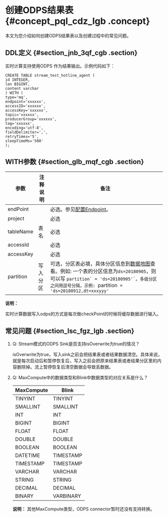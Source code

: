 # 创建ODPS结果表 {#concept_pql_cdz_lgb .concept}

本文为您介绍如何创建ODPS结果表以及创建过程中的常见问题。

## DDL定义 {#section_jnb_3qf_cgb .section}

实时计算支持使用ODPS 作为结果输出。示例代码如下：

```language-sql
CREATE TABLE stream_test_hotline_agent (
id INTEGER,
len BIGINT,
content varchar
) WITH (
type='mq',
endpoint='xxxxxx',
accessID='xxxxxx',
accessKey='xxxxxx',
topic='xxxxxx',
producerGroup='xxxxxx',
tag='xxxxxx',
encoding='utf-8',
fieldDelimiter=',',
retryTimes='5',
sleepTimeMs='500'
);

```

## WITH参数 {#section_glb_mqf_cgb .section}

|参数|注释说明|备注|
|--|----|--|
|endPoint| |必选。参见[配置Endpoint](../../../../../cn.zh-CN/准备工作/配置Endpoint.md#)。|
|project| |必选|
|tableName|表名|必选|
|accessId| |必选|
|accessKey| |必选|
|partition|写入分区|可选，分区表必填，具体分区信息到[数据地图](https://meta.dw.alibaba-inc.com/store/index.html)查看。例如: 一个表的分区信息为`ds=20180905`，则可以写 ``partition` = 'ds=20180905'`。多级分区之间用逗号分隔，示例: ``partition` = 'ds=20180912,dt=xxxyyy'`|

**说明：** 

实时计算数据写入odps的方式是每次做checkPoint的时候将缓存数据进行输入。

## 常见问题 {#section_lsc_fgz_lgb .section}

1.  Q: Stream模式的ODPS Sink是否支持isOverwrite为true的情况？

    isOverwrite为true，写入sink之前会把结果表或者结果数据清空。具体来说，就是每次启动后和暂停恢复后，写入之前会把原来结果表或者结果分区里的内容删除掉。流上暂停恢复后清空数据会导致丢数据。

2.  Q: MaxCompute中的数据类型和Blink中数据类型的对应关系是什么？

    |MaxCompute|Blink|
    |----------|-----|
    |TINYINT|TINYINT|
    |SMALLINT|SMALLINT|
    |INT|INT|
    |BIGINT|BIGINT|
    |FLOAT|FLOAT|
    |DOUBLE|DOUBLE|
    |BOOLEAN|BOOLEAN|
    |DATETIME|TIMESTAMP|
    |TIMESTAMP|TIMESTAMP|
    |VARCHAR|VARCHAR|
    |STRING|STRING|
    |DECIMAL|DECIMAL|
    |BINARY|VARBINARY|

    **说明：** 其他MaxCompute类型，ODPS connector暂时还没有支持转换。


